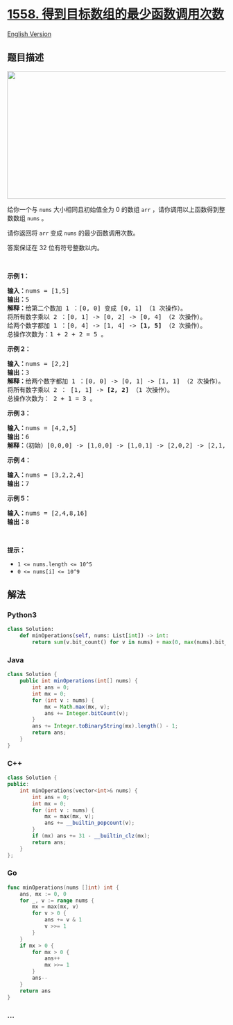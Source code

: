 # [1558. 得到目标数组的最少函数调用次数](https://leetcode.cn/problems/minimum-numbers-of-function-calls-to-make-target-array)

[English Version](/solution/1500-1599/1558.Minimum%20Numbers%20of%20Function%20Calls%20to%20Make%20Target%20Array/README_EN.md)

## 题目描述

<!-- 这里写题目描述 -->

<p><img alt="" src="https://fastly.jsdelivr.net/gh/doocs/leetcode@main/solution/1500-1599/1558.Minimum%20Numbers%20of%20Function%20Calls%20to%20Make%20Target%20Array/images/sample_2_1887.png" style="height:294px; width:573px" /></p>

<p>给你一个与 <code>nums</code>&nbsp;大小相同且初始值全为 0 的数组 <code>arr</code> ，请你调用以上函数得到整数数组 <code>nums</code>&nbsp;。</p>

<p>请你返回将 <code>arr</code>&nbsp;变成 <code>nums</code>&nbsp;的最少函数调用次数。</p>

<p>答案保证在 32 位有符号整数以内。</p>

<p>&nbsp;</p>

<p><strong>示例 1：</strong></p>

<pre>
<strong>输入：</strong>nums = [1,5]
<strong>输出：</strong>5
<strong>解释：</strong>给第二个数加 1 ：[0, 0] 变成 [0, 1] （1 次操作）。
将所有数字乘以 2 ：[0, 1] -&gt; [0, 2] -&gt; [0, 4] （2 次操作）。
给两个数字都加 1 ：[0, 4] -&gt; [1, 4] -&gt; <strong>[1, 5]</strong> （2 次操作）。
总操作次数为：1 + 2 + 2 = 5 。
</pre>

<p><strong>示例 2：</strong></p>

<pre>
<strong>输入：</strong>nums = [2,2]
<strong>输出：</strong>3
<strong>解释：</strong>给两个数字都加 1 ：[0, 0] -&gt; [0, 1] -&gt; [1, 1] （2 次操作）。
将所有数字乘以 2 ： [1, 1] -&gt; <strong>[2, 2]</strong> （1 次操作）。
总操作次数为： 2 + 1 = 3 。
</pre>

<p><strong>示例 3：</strong></p>

<pre>
<strong>输入：</strong>nums = [4,2,5]
<strong>输出：</strong>6
<strong>解释：</strong>（初始）[0,0,0] -&gt; [1,0,0] -&gt; [1,0,1] -&gt; [2,0,2] -&gt; [2,1,2] -&gt; [4,2,4] -&gt; <strong>[4,2,5] </strong>（nums 数组）。
</pre>

<p><strong>示例 4：</strong></p>

<pre>
<strong>输入：</strong>nums = [3,2,2,4]
<strong>输出：</strong>7
</pre>

<p><strong>示例 5：</strong></p>

<pre>
<strong>输入：</strong>nums = [2,4,8,16]
<strong>输出：</strong>8
</pre>

<p>&nbsp;</p>

<p><strong>提示：</strong></p>

<ul>
	<li><code>1 &lt;= nums.length &lt;= 10^5</code></li>
	<li><code>0 &lt;= nums[i] &lt;= 10^9</code></li>
</ul>

## 解法

<!-- 这里可写通用的实现逻辑 -->

<!-- tabs:start -->

### **Python3**

<!-- 这里可写当前语言的特殊实现逻辑 -->

```python
class Solution:
    def minOperations(self, nums: List[int]) -> int:
        return sum(v.bit_count() for v in nums) + max(0, max(nums).bit_length() - 1)
```

### **Java**

<!-- 这里可写当前语言的特殊实现逻辑 -->

```java
class Solution {
    public int minOperations(int[] nums) {
        int ans = 0;
        int mx = 0;
        for (int v : nums) {
            mx = Math.max(mx, v);
            ans += Integer.bitCount(v);
        }
        ans += Integer.toBinaryString(mx).length() - 1;
        return ans;
    }
}
```

### **C++**

```cpp
class Solution {
public:
    int minOperations(vector<int>& nums) {
        int ans = 0;
        int mx = 0;
        for (int v : nums) {
            mx = max(mx, v);
            ans += __builtin_popcount(v);
        }
        if (mx) ans += 31 - __builtin_clz(mx);
        return ans;
    }
};
```

### **Go**

```go
func minOperations(nums []int) int {
	ans, mx := 0, 0
	for _, v := range nums {
		mx = max(mx, v)
		for v > 0 {
			ans += v & 1
			v >>= 1
		}
	}
	if mx > 0 {
		for mx > 0 {
			ans++
			mx >>= 1
		}
		ans--
	}
	return ans
}
```

### **...**

```

```

<!-- tabs:end -->

